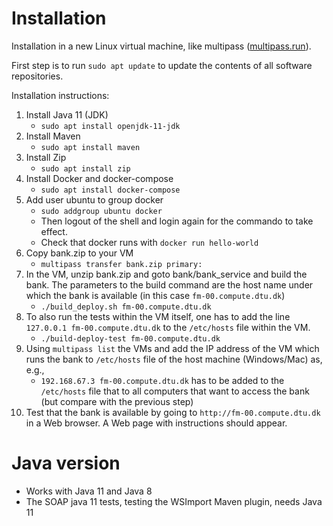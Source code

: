 # Installation
Installation in a new Linux virtual machine, like multipass ([multipass.run](https://multipass.run)).

First step is to run ``sudo apt update`` to update the contents of all software repositories.

Installation instructions:
1. Install Java 11 (JDK)
   - ``sudo apt install openjdk-11-jdk``
2. Install Maven
   - ``sudo apt install maven``
3. Install Zip
   - ``sudo apt install zip``
4. Install Docker and docker-compose
    - ``sudo apt install docker-compose``
5. Add user ubuntu to group docker
    - ``sudo addgroup ubuntu docker``
    - Then logout of the shell and login again for the commando to take effect.
    - Check that docker runs with ``docker run hello-world``
6. Copy bank.zip to your VM
    - ``multipass transfer bank.zip primary:``
7. In the VM, unzip bank.zip and goto bank/bank_service and build the bank. The parameters to the build command are the host name under which the bank is available (in this case ``fm-00.compute.dtu.dk``)
    - ``./build_deploy.sh fm-00.compute.dtu.dk``
8. To also run the tests within the VM itself, one has to add the line ``127.0.0.1 fm-00.compute.dtu.dk`` to the ``/etc/hosts`` file within the VM.
   - ``./build-deploy-test fm-00.compute.dtu.dk``
9. Using ``multipass list`` the VMs and add the IP address of the VM which runs the bank to ``/etc/hosts`` file of the host machine (Windows/Mac) as, e.g.,
    - ``192.168.67.3 fm-00.compute.dtu.dk`` has to be added to the ``/etc/hosts`` file that to all computers that want to access the bank (but compare with the previous step)
10. Test that the bank is available by going to ``http://fm-00.compute.dtu.dk`` in a Web browser. A Web page with instructions should appear.
# Java version
- Works with Java 11 and Java 8
- The SOAP java 11 tests, testing the WSImport Maven plugin, needs Java 11
